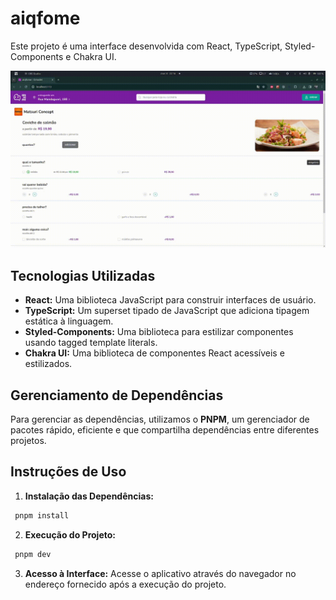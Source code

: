 # aiqfome

Este projeto é uma interface desenvolvida com React, TypeScript, Styled-Components e Chakra UI.

![Demonstração do Aplicativo](gif.gif)

## Tecnologias Utilizadas

- **React:** Uma biblioteca JavaScript para construir interfaces de usuário.
- **TypeScript:** Um superset tipado de JavaScript que adiciona tipagem estática à linguagem.
- **Styled-Components:** Uma biblioteca para estilizar componentes usando tagged template literals.
- **Chakra UI:** Uma biblioteca de componentes React acessíveis e estilizados.

## Gerenciamento de Dependências

Para gerenciar as dependências, utilizamos o **PNPM**, um gerenciador de pacotes rápido, eficiente e que compartilha dependências entre diferentes projetos.

## Instruções de Uso

1. **Instalação das Dependências:**
  ```sh
   pnpm install
  ```

2. **Execução do Projeto:**
  ```sh
   pnpm dev
  ```

3. **Acesso à Interface:**
Acesse o aplicativo através do navegador no endereço fornecido após a execução do projeto.
